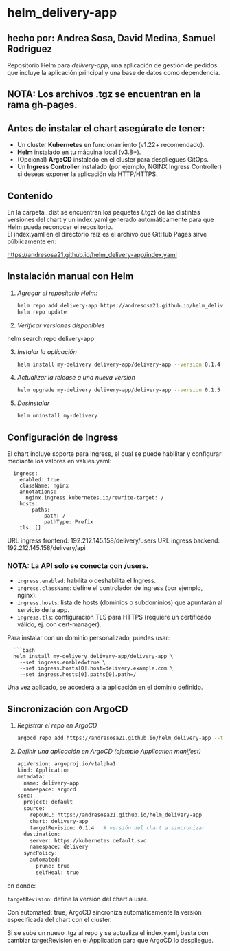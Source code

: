 # helm_delivery-app

## hecho por: Andrea Sosa, David Medina, Samuel Rodriguez

Repositorio Helm para *delivery-app*, una aplicación de gestión de pedidos que incluye la aplicación principal y una base de datos como dependencia.

## NOTA: Los archivos .tgz se encuentran en la rama gh-pages.

## Antes de instalar el chart asegúrate de tener:

- Un cluster **Kubernetes** en funcionamiento (v1.22+ recomendado).
- **Helm** instalado en tu máquina local (v3.8+).
- (Opcional) **ArgoCD** instalado en el cluster para despliegues GitOps.
- Un **Ingress Controller** instalado (por ejemplo, NGINX Ingress Controller) si deseas exponer la aplicación vía HTTP/HTTPS.

## Contenido

En la carpeta _dist se encuentran los paquetes (.tgz) de las distintas versiones del chart y un index.yaml generado automáticamente para que Helm pueda reconocer el repositorio.  
El index.yaml en el directorio raíz es el archivo que GitHub Pages sirve públicamente en:

https://andresosa21.github.io/helm_delivery-app/index.yaml

## Instalación manual con Helm

1. *Agregar el repositorio Helm:*

   ```bash
   helm repo add delivery-app https://andresosa21.github.io/helm_delivery-app
   helm repo update

2. *Verificar versiones disponibles*

helm search repo delivery-app

3. *Instalar la aplicación*

   ```bash
   helm install my-delivery delivery-app/delivery-app --version 0.1.4

4. *Actualizar la release a una nueva versión*

   ```bash
   helm upgrade my-delivery delivery-app/delivery-app --version 0.1.5

5. *Desinstalar*

   ```bash
   helm uninstall my-delivery

## Configuración de Ingress

El chart incluye soporte para Ingress, el cual se puede habilitar y configurar mediante los valores en values.yaml:

      ingress:
        enabled: true
        className: nginx
        annotations:
          nginx.ingress.kubernetes.io/rewrite-target: /
        hosts:
            paths:
              - path: /
                pathType: Prefix
        tls: []

URL ingress frontend: 192.212.145.158/delivery/users
URL ingress backend: 192.212.145.158/delivery/api

### NOTA: La API solo se conecta con /users.

- `ingress.enabled`: habilita o deshabilita el Ingress.
- `ingress.className`: define el controlador de ingress (por ejemplo, nginx).
- `ingress.hosts`: lista de hosts (dominios o subdominios) que apuntarán al servicio de la app.
- `ingress.tls`: configuración TLS para HTTPS (requiere un certificado válido, ej. con cert-manager).

Para instalar con un dominio personalizado, puedes usar:

      ```bash
      helm install my-delivery delivery-app/delivery-app \
        --set ingress.enabled=true \
        --set ingress.hosts[0].host=delivery.example.com \
        --set ingress.hosts[0].paths[0].path=/

Una vez aplicado, se accederá a la aplicación en el dominio definido.

## Sincronización con ArgoCD

1. *Registrar el repo en ArgoCD*

   ```bash
   argocd repo add https://andresosa21.github.io/helm_delivery-app --type helm

2. *Definir una aplicación en ArgoCD (ejemplo Application manifest)*

   ```bash
   apiVersion: argoproj.io/v1alpha1
   kind: Application
   metadata:
     name: delivery-app
     namespace: argocd
   spec:
     project: default
     source:
       repoURL: https://andresosa21.github.io/helm_delivery-app
       chart: delivery-app
       targetRevision: 0.1.4   # versión del chart a sincronizar
     destination:
       server: https://kubernetes.default.svc
       namespace: delivery
     syncPolicy:
       automated:
         prune: true
         selfHeal: true

en donde:

`targetRevision`: define la versión del chart a usar.

Con automated: true, ArgoCD sincroniza automáticamente la versión especificada del chart con el cluster.

Si se sube un nuevo .tgz al repo y se actualiza el index.yaml, basta con cambiar targetRevision en el Application para que ArgoCD lo despliegue.

